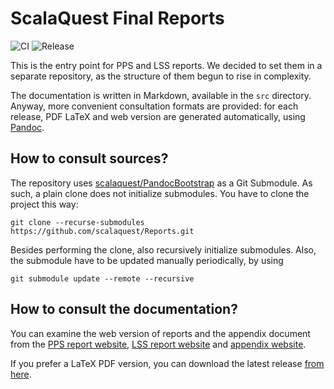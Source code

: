 # ScalaQuest Final Reports

![CI](https://github.com/scalaquest/Reports/workflows/CI/badge.svg)
![Release](https://img.shields.io/github/v/release/scalaquest/Reports?label=Release)

This is the entry point for PPS and LSS reports. We decided to set them in a
separate repository, as the structure of them begun to rise in complexity.

The documentation is written in Markdown, available in the `src` directory. Anyway, more convenient consultation formats 
are provided: for
each release, PDF LaTeX and web version are generated automatically, using [Pandoc](https://pandoc.org/index.html).

## How to consult sources?

The repository uses [scalaquest/PandocBootstrap](https://github.com/scalaquest/PandocBootstrap) as a Git Submodule. As such, a plain clone does not initialize submodules. You have to clone the project this way:

```
git clone --recurse-submodules https://github.com/scalaquest/Reports.git
```

Besides performing the clone, also recursively initialize submodules. Also, the submodule have to be updated manually periodically, by using

```
git submodule update --remote --recursive
```

## How to consult the documentation?

You can examine the web version of reports and the appendix document from the
[PPS report website](https://scalaquest.github.io/Reports/pps-report/pps-report.html),
[LSS report website](https://scalaquest.github.io/Reports/lss-report/lss-report.html) and
[appendix website](https://scalaquest.github.io/Reports/appendix/appendix.html).

If you prefer a LaTeX PDF version, you can download the latest release 
[from here](https://github.com/scalaquest/Reports/releases/latest).

